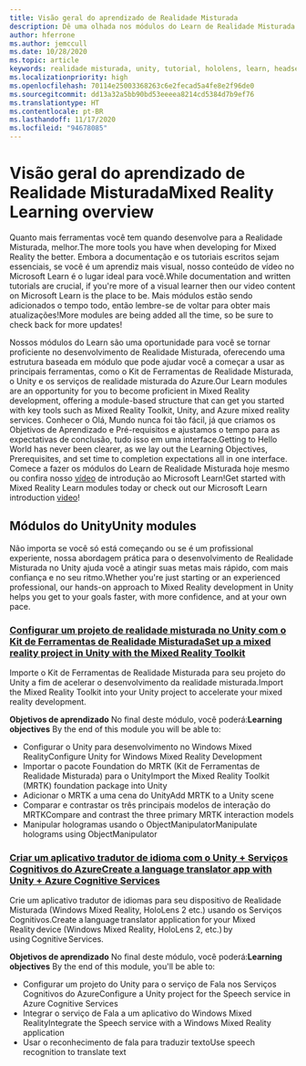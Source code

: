 ```yaml
---
title: Visão geral do aprendizado de Realidade Misturada
description: Dê uma olhada nos módulos do Learn de Realidade Misturada disponíveis.
author: hferrone
ms.author: jemccull
ms.date: 10/28/2020
ms.topic: article
keywords: realidade misturada, unity, tutorial, hololens, learn, headset de realidade misturada, headset do windows mixed reality, headset de realidade virtual, o que é a realidade virtual, o que é a realidade aumentada, MRTK, kit de ferramentas de realidade misturada, tradução de linguagem, Azure, serviços cognitivos do Azure
ms.localizationpriority: high
ms.openlocfilehash: 70114e25003368263c6e2fecad5a4fe8e2f96de0
ms.sourcegitcommit: dd13a32a5bb90bd53eeeea8214cd5384d7b9ef76
ms.translationtype: HT
ms.contentlocale: pt-BR
ms.lasthandoff: 11/17/2020
ms.locfileid: "94678085"
---
```

# <a name="mixed-reality-learning-overview"></a><span data-ttu-id="f0d03-104">Visão geral do aprendizado de Realidade Misturada</span><span class="sxs-lookup"><span data-stu-id="f0d03-104">Mixed Reality Learning overview</span></span>

<span data-ttu-id="f0d03-105">Quanto mais ferramentas você tem quando desenvolve para a Realidade Misturada, melhor.</span><span class="sxs-lookup"><span data-stu-id="f0d03-105">The more tools you have when developing for Mixed Reality the better.</span></span> <span data-ttu-id="f0d03-106">Embora a documentação e os tutoriais escritos sejam essenciais, se você é um aprendiz mais visual, nosso conteúdo de vídeo no Microsoft Learn é o lugar ideal para você.</span><span class="sxs-lookup"><span data-stu-id="f0d03-106">While documentation and written tutorials are crucial, if you're more of a visual learner then our video content on Microsoft Learn is the place to be.</span></span> <span data-ttu-id="f0d03-107">Mais módulos estão sendo adicionados o tempo todo, então lembre-se de voltar para obter mais atualizações!</span><span class="sxs-lookup"><span data-stu-id="f0d03-107">More modules are being added all the time, so be sure to check back for more updates!</span></span>

<span data-ttu-id="f0d03-108">Nossos módulos do Learn são uma oportunidade para você se tornar proficiente no desenvolvimento de Realidade Misturada, oferecendo uma estrutura baseada em módulo que pode ajudar você a começar a usar as principais ferramentas, como o Kit de Ferramentas de Realidade Misturada, o Unity e os serviços de realidade misturada do Azure.</span><span class="sxs-lookup"><span data-stu-id="f0d03-108">Our Learn modules are an opportunity for you to become proficient in Mixed Reality development, offering a module-based structure that can get you started with key tools such as Mixed Reality Toolkit, Unity, and Azure mixed reality services.</span></span> <span data-ttu-id="f0d03-109">Conhecer o Olá, Mundo nunca foi tão fácil, já que criamos os Objetivos de Aprendizado e Pré-requisitos e ajustamos o tempo para as expectativas de conclusão, tudo isso em uma interface.</span><span class="sxs-lookup"><span data-stu-id="f0d03-109">Getting to Hello World has never been clearer, as we lay out the Learning Objectives, Prerequisites, and set time to completion expectations all in one interface.</span></span> <span data-ttu-id="f0d03-110">Comece a fazer os módulos do Learn de Realidade Misturada hoje mesmo ou confira nosso [vídeo](https://channel9.msdn.com/Blogs/One-Dev-Minute/What-is-Microsoft-Learn) de introdução ao Microsoft Learn!</span><span class="sxs-lookup"><span data-stu-id="f0d03-110">Get started with Mixed Reality Learn modules today or check out our Microsoft Learn introduction [video](https://channel9.msdn.com/Blogs/One-Dev-Minute/What-is-Microsoft-Learn)!</span></span>

## <a name="unity-modules"></a><span data-ttu-id="f0d03-111">Módulos do Unity</span><span class="sxs-lookup"><span data-stu-id="f0d03-111">Unity modules</span></span>

<span data-ttu-id="f0d03-112">Não importa se você só está começando ou se é um profissional experiente, nossa abordagem prática para o desenvolvimento de Realidade Misturada no Unity ajuda você a atingir suas metas mais rápido, com mais confiança e no seu ritmo.</span><span class="sxs-lookup"><span data-stu-id="f0d03-112">Whether you're just starting or an experienced professional, our hands-on approach to Mixed Reality development in Unity helps you get to your goals faster, with more confidence, and at your own pace.</span></span>

### <a name="set-up-a-mixed-reality-project-in-unity-with-the-mixed-reality-toolkit"></a>[<span data-ttu-id="f0d03-113">Configurar um projeto de realidade misturada no Unity com o Kit de Ferramentas de Realidade Misturada</span><span class="sxs-lookup"><span data-stu-id="f0d03-113">Set up a mixed reality project in Unity with the Mixed Reality Toolkit</span></span>](https://docs.microsoft.com/learn/modules/mixed-reality-toolkit-project-unity/)

<span data-ttu-id="f0d03-114">Importe o Kit de Ferramentas de Realidade Misturada para seu projeto do Unity a fim de acelerar o desenvolvimento da realidade misturada.</span><span class="sxs-lookup"><span data-stu-id="f0d03-114">Import the Mixed Reality Toolkit into your Unity project to accelerate your mixed reality development.</span></span>

<span data-ttu-id="f0d03-115">**Objetivos de aprendizado** No final deste módulo, você poderá:</span><span class="sxs-lookup"><span data-stu-id="f0d03-115">**Learning objectives** By the end of this module you will be able to:</span></span>

* <span data-ttu-id="f0d03-116">Configurar o Unity para desenvolvimento no Windows Mixed Reality</span><span class="sxs-lookup"><span data-stu-id="f0d03-116">Configure Unity for Windows Mixed Reality Development</span></span>
* <span data-ttu-id="f0d03-117">Importar o pacote Foundation do MRTK (Kit de Ferramentas de Realidade Misturada) para o Unity</span><span class="sxs-lookup"><span data-stu-id="f0d03-117">Import the Mixed Reality Toolkit (MRTK) foundation package into Unity</span></span>
* <span data-ttu-id="f0d03-118">Adicionar o MRTK a uma cena do Unity</span><span class="sxs-lookup"><span data-stu-id="f0d03-118">Add MRTK to a Unity scene</span></span>
* <span data-ttu-id="f0d03-119">Comparar e contrastar os três principais modelos de interação do MRTK</span><span class="sxs-lookup"><span data-stu-id="f0d03-119">Compare and contrast the three primary MRTK interaction models</span></span>
* <span data-ttu-id="f0d03-120">Manipular hologramas usando o ObjectManipulator</span><span class="sxs-lookup"><span data-stu-id="f0d03-120">Manipulate holograms using ObjectManipulator</span></span>

### <a name="create-a-language-translator-app-with-unity--azure-cognitive-services"></a>[<span data-ttu-id="f0d03-121">Criar um aplicativo tradutor de idioma com o Unity + Serviços Cognitivos do Azure</span><span class="sxs-lookup"><span data-stu-id="f0d03-121">Create a language translator app with Unity + Azure Cognitive Services</span></span>](https://docs.microsoft.com/learn/modules/create-language-translator-mixed-reality-application-unity-azure-cognitive-services/)

<span data-ttu-id="f0d03-122">Crie um aplicativo tradutor de idiomas para seu dispositivo de Realidade Misturada (Windows Mixed Reality, HoloLens 2 etc.) usando os Serviços Cognitivos.</span><span class="sxs-lookup"><span data-stu-id="f0d03-122">Create a language translator application for your Mixed Reality device (Windows Mixed Reality, HoloLens 2, etc.) by using Cognitive Services.</span></span>

<span data-ttu-id="f0d03-123">**Objetivos de aprendizado** No final deste módulo, você poderá:</span><span class="sxs-lookup"><span data-stu-id="f0d03-123">**Learning objectives** By the end of this module, you'll be able to:</span></span>

* <span data-ttu-id="f0d03-124">Configurar um projeto do Unity para o serviço de Fala nos Serviços Cognitivos do Azure</span><span class="sxs-lookup"><span data-stu-id="f0d03-124">Configure a Unity project for the Speech service in Azure Cognitive Services</span></span>
* <span data-ttu-id="f0d03-125">Integrar o serviço de Fala a um aplicativo do Windows Mixed Reality</span><span class="sxs-lookup"><span data-stu-id="f0d03-125">Integrate the Speech service with a Windows Mixed Reality application</span></span>
* <span data-ttu-id="f0d03-126">Usar o reconhecimento de fala para traduzir texto</span><span class="sxs-lookup"><span data-stu-id="f0d03-126">Use speech recognition to translate text</span></span>